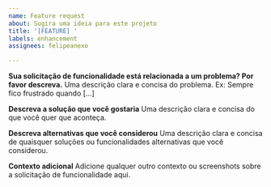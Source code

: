 ```yaml
---
name: Feature request
about: Sugira uma ideia para este projeto
title: '[FEATURE] '
labels: enhancement
assignees: felipeanexo

---
```


**Sua solicitação de funcionalidade está relacionada a um problema? Por favor descreva.**
Uma descrição clara e concisa do problema. Ex: Sempre fico frustrado quando [...]

**Descreva a solução que você gostaria**
Uma descrição clara e concisa do que você quer que aconteça.

**Descreva alternativas que você considerou**
Uma descrição clara e concisa de quaisquer soluções ou funcionalidades alternativas que você considerou.

**Contexto adicional**
Adicione qualquer outro contexto ou screenshots sobre a solicitação de funcionalidade aqui. 